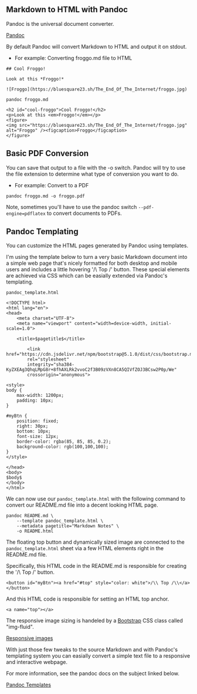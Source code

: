 ## Markdown to HTML with Pandoc

Pandoc is the universal document converter. 

[Pandoc](https://pandoc.org)

By default Pandoc will convert Markdown to HTML and output it on stdout.

* For example: Converting froggo.md file to HTML

```
## Cool Froggo!

Look at this *Froggo!*

![Froggo](https://bluesquare23.sh/The_End_Of_The_Internet/froggo.jpg)
```

`pandoc froggo.md`

```
<h2 id="cool-froggo">Cool Froggo!</h2>
<p>Look at this <em>Froggo!</em></p>
<figure>
<img src="https://bluesquare23.sh/The_End_Of_The_Internet/froggo.jpg" alt="Froggo" /><figcaption>Froggo</figcaption>
</figure>
```

## Basic PDF Conversion

You can save that output to a file with the -o switch. Pandoc will try to use
the file extension to determine what type of conversion you want to do.

* For example: Convert to a PDF

```
pandoc froggo.md -o froggo.pdf
```

Note, sometimes you'll have to use the pandoc switch `--pdf-engine=pdflatex` to
convert documents to PDFs.

## Pandoc Templating

You can customize the HTML pages generated by Pandoc using templates.

I'm using the template below to turn a very basic Markdown document into a
simple web page that's nicely formatted for both desktop and mobile users and
includes a little hovering '/\ Top /\' button. These special elements are
achieved via CSS which can be easially extended via Pandoc's templating.

`pandoc_template.html`

```
<!DOCTYPE html>
<html lang="en">
<head>
	<meta charset="UTF-8">
	<meta name="viewport" content="width=device-width, initial-scale=1.0">

	<title>$pagetitle$</title>

    	<link href="https://cdn.jsdelivr.net/npm/bootstrap@5.1.0/dist/css/bootstrap.min.css"
		rel="stylesheet"
		integrity="sha384-KyZXEAg3QhqLMpG8r+8fhAXLRk2vvoC2f3B09zVXn8CA5QIVfZOJ3BCsw2P0p/We"
		crossorigin="anonymous">

<style>
body {
	max-width: 1200px;
	padding: 10px;
}

#myBtn {
	position: fixed;
	right: 30px;
	bottom: 10px;
	font-size: 12px;
	border-color: rgba(85, 85, 85, 0.2);
	background-color: rgb(100,100,100);
}
</style>

</head>
<body>
$body$
</body>
</html>
```

We can now use our `pandoc_template.html` with the following command to convert
our README.md file into a decent looking HTML page.

```
pandoc README.md \
	--template pandoc_template.html \
	--metadata pagetitle="Markdown Notes" \
	-o README.html 
```

The floating top button and dynamically sized image are connected to the
`pandoc_template.html` sheet via a few HTML elements right in the README.md
file.

Specifically, this HTML code in the README.md is responsible for creating the
'/\ Top /\' button.

```
<button id="myBtn"><a href="#top" style="color: white">/\\ Top /\\</a></button>
```

And this HTML code is responsible for setting an HTML top anchor.

```
<a name="top"></a>
```

The responsive image sizing is handeled by a
[Bootstrap](https://en.wikipedia.org/wiki/Bootstrap_(front-end_framework)) CSS
class called "img-fluid".

[Responsive images](https://getbootstrap.com/docs/4.0/content/images/#responsive-images)

With just those few tweaks to the source Markdown and with Pandoc's templating
system you can easially convert a simple text file to a responsive and
interactive webpage. 

For more information, see the pandoc docs on the subject linked below.

[Pandoc Templates](https://pandoc.org/MANUAL.html#templates)
